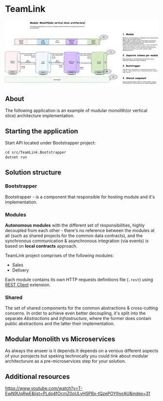 # TeamLink


![ModularMonolith drawio (1)](https://github.com/ArturLavrov/TeamLink/blob/master/docs/ModularMonolith.drawio%20(2).png)



## About

The following application is an example of mudular monolith(or vertical slice) architecture implementation.


## Starting the application

Start API located under Bootstrapper project:

```
cd src/TeamLink.Bootstrapper
dotnet run
```

## Solution structure

### Bootstrapper
Bootstrapper - is a component that responsible for hosting module and it's implementation.

### Modules

**Autonomous modules** with the different set of responsibilities, highly decoupled from each other - there's no reference between the modules at all (such as shared projects for the common data contracts), and the synchronous communication & asynchronous integration (via events) is based on **local contracts** approach.

TeamLink project comprises of the following modules:
- Sales
- Delivery


Each module contains its own HTTP requests definitions file (`.rest`) using [REST Client](https://marketplace.visualstudio.com/items?itemName=humao.rest-client) extension.

### Shared

The set of shared components for the common abstractions & cross-cutting concerns. In order to achieve even better decoupling, it's split into the separate *Abstractions* and *Infrastructure*, where the former does contain public abstractions and the latter their implementation.

## Modular Monolith vs Microservices

As always the anseer is it depends.It depends on a verious different aspects of your porojects but speking technocally you could tink about modular architecturure as a pre-microservices step for your solution.

## Additional resources

https://www.youtube.com/watch?v=T-EwN9UqRwE&list=PLdo4fOcmZ0oULyHSPBx-tQzePOYlhvrAU&index=31
